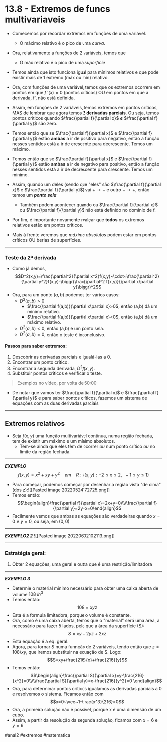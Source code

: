 # 13.8 - Extremos de funcs multivariaveis
- Comecemos por recordar extremos em funções de uma variável.
    - O máximo relativo é o pico de uma *curva*.
- Ora, relativamente a funções de 2 variáveis, temos que 
    - O máx relativo é o pico de uma *superfície*
- Temos ainda que isto funciona igual para mínimos relativos e que pode existir mais de 1 extremo (máx ou mín) relativo.


- Ora, com funções de uma variável, temos que os extremos ocorrem em pontos em que $f~'(x)=0$ (pontos críticos) OU em pontos em que a derivada, f', não está definida.
- Assim, em funções de 2 variáveis, temos extremos em pontos críticos, MAS de lembrar que agora temos **2 derivadas parciais**. Ou seja, temos pontos críticos quando $\frac{\partial f}{\partial x}$ ***e*** $\frac{\partial f}{\partial y}$ são zero.

- Temos então que se $\frac{\partial f}{\partial x}$ e $\frac{\partial f}{\partial y}$ estão **ambas** a ir de positivo para negativo, então a função nesses sentidos está a ir de crescente para decrescente. Temos um máximo. 
- Temos então que se $\frac{\partial f}{\partial x}$ e $\frac{\partial f}{\partial y}$ estão **ambas** a ir de negativo para positivo, então a função nesses sentidos está a ir de decrescente para crescente. Temos um mínimo. 

- Assim, quando um deles (sendo que "eles" são $\frac{\partial f}{\partial x}$ e $\frac{\partial f}{\partial y}$) vai $+\to-$ e outro $-\to+$, então temos um ***ponto sela***
    - Também podem acontecer quando ou $\frac{\partial f}{\partial x}$ ou $\frac{\partial f}{\partial y}$ não está definido no domínio de f.

- Por fim, é importante novamente realçar que **todos** os extremos relativos estão em pontos críticos.
- Mais à frente veremos que *máximo absolutos* podem estar em pontos críticos OU berias de superfícies.
---

### Teste da 2ª derivada
- Como já demos, $$D^2(x,y)=\frac{\partial^2}{\partial x^2}f(x,y)~\cdot~\frac{\partial^2}{\partial y^2}f(x,y)-\biggr(\frac{\partial^2 f(x,y)}{\partial x\partial y}\biggr)^2$$
- Ora, para um ponto $(a,b)$ podemos ter vários casos:
    - $D^2(a,b)>0$
        - $\frac{\partial f(a,b)}{\partial x\partial x}>0$, então (a,b) dá um mínimo relativo.
        - $\frac{\partial f(a,b)}{\partial x\partial x}<0$, então (a,b) dá um máximo relativo.
    - $D^2(a,b)<0$, então (a,b) é um ponto sela.
    - $D^2(a,b)=0$, então o teste é inconclusivo.

#### Passos para saber extremos:
1. Descobrir as derivadas parciais e igualá-las a 0. 
2. Encontrar um ponto crítico.
3. Encontrar a segunda derivada, $D^2f(x,y)$.
4. Substituir pontos críticos e verificar o teste.
> Exemplos no vídeo, por volta de 50:00

- De notar que vamos ter $\frac{\partial f}{\partial x}$ e $\frac{\partial f}{\partial y}$ e para saber pontos críticos, fazemos um sistema de equações com as duas derivadas parciais

---
## Extremos relativos
- Seja $f(x,y)$ uma função multivariável contínua, numa região fechada, tem de existir um máximo e um mínimo absolutos.
    - Tem-se ainda que eles têm de ocorrer *ou* num ponto crítico *ou* no limite da região fechada.

---
***EXEMPLO***
$$f(x,y)=x^2+xy+y^2~~~~em~~~~R:\{(x,y):-2\leq x\leq2,~~-1\leq y\leq1\}$$
- Para começar, podemos começar por desenhar a região vista "de cima" (dos z):![[Pasted image 20220524172725.png]]
- Temos então:
$$\begin{align}\frac{\partial f}{\partial x}=2x+y=0\\\\\frac{\partial f}{\partial y}=2y+x=0\end{align}$$
- Facilmente vemos que ambas as equações são verdadeiras quando $x=0\vee y=0$, ou seja, em $(0,0)$
---
***EXEMPLO2 2***
![[Pasted image 20220602102113.png]]

---
### Estratégia geral:
1. Obter 2 equações, uma geral e outra que é uma restrição/limitadora
---
***EXEMPLO 3***
- Determie o material mínimo necessário para obter uma caixa aberta de volume $108~in^3$
- Temos então:
$$108=xyz$$
- Esta é a formula limitadora, porque o volume é constante.
- Ora, como é uma caixa aberta, temos que o "material" será uma área, a necessário para fazer 5 lados, pelo que a área da superfície (S):
$$S=xy+2yz+2xz$$
- Esta equação é a eq. geral.
- Agora, para tornar $S$ numa funnção de 2 variáveis, tendo então que $z=108/xy$, que iremos substituir na equação de S. Logo:
$$S=xy+\frac{216}{x}+\frac{216}{y}$$
- Temos então:
$$\begin{align}\frac{\partial S}{\partial x}=y-\frac{216}{x^2}=0\\\\\frac{\partial S}{\partial y}=x-\frac{216}{y^2}=0
\end{align}$$
- Ora, para determinar pontos críticos igualamos as derivadas parciais a 0 e resolvemos o sistema. Ficamos então com $$x=0~\vee~1-\frac{x^3}{216}=0$$
- Ora, a primeira solução não é possível, porque x é uma dimensão de um cubo.
- Assim, a partir da resolução da segunda solução, ficamos com $x=6$ e $y=6$

#anal2 #extremos #matematica 